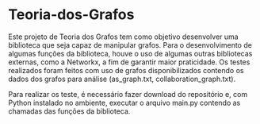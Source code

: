 # Teoria-dos-Grafos
Este projeto de Teoria dos Grafos tem como objetivo desenvolver uma biblioteca que seja capaz de manipular grafos. Para o desenvolvimento de algumas funções da biblioteca, houve o uso de algumas outras bibliotecas externas, como a Networkx, a fim de garantir maior praticidade. Os testes realizados foram feitos com uso de grafos disponibilizados contendo os dados dos grafos para análise (as_graph.txt, collaboration_graph.txt).

Para realizar os teste, é necessário fazer download do repositório e, com Python instalado no ambiente, executar o arquivo main.py contendo as chamadas das funções da biblioteca.
